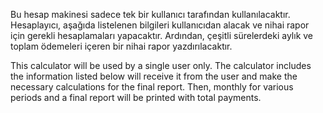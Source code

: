 
  Bu hesap makinesi sadece tek bir kullanıcı tarafından kullanılacaktır. Hesaplayıcı, aşağıda listelenen bilgileri
kullanıcıdan alacak ve nihai rapor için gerekli hesaplamaları yapacaktır. Ardından, çeşitli sürelerdeki aylık
ve toplam ödemeleri içeren bir nihai rapor yazdırılacaktır.

  This calculator will be used by a single user only. The calculator includes the information listed below
will receive it from the user and make the necessary calculations for the final report. Then, monthly for various periods
and a final report will be printed with total payments.
